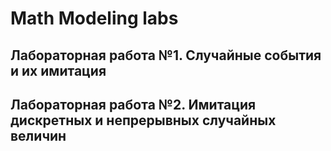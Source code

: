 # Math Modeling labs

## Лабораторная работа №1. Случайные события и их имитация

## Лабораторная работа №2. Имитация дискретных и непрерывных случайных величин